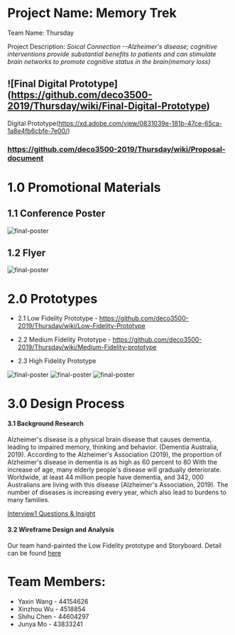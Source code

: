 
# Project Name: Memory Trek

Team Name: Thursday

Project Description:  *Soical Connection --Alzheimer's disease; cognitive interventions provide substantial benefits to patients and can stimulate brain networks to promote cognitive status in the brain(memory loss)*


## ![Final Digital Prototype] (https://github.com/deco3500-2019/Thursday/wiki/Final-Digital-Prototype)
Digital Prototype(https://xd.adobe.com/view/0831039e-181b-47ce-65ca-1a8e4fb6cbfe-7e00/)

### https://github.com/deco3500-2019/Thursday/wiki/Proposal-document

# 1.0 Promotional Materials
## 1.1 Conference Poster
![final-poster](https://imgur.com/s5M90VK.jpg)

## 1.2 Flyer
![final-poster](https://imgur.com/9WBDSXB.jpg)

# 2.0 Prototypes

- 2.1 Low Fidelity Prototype - https://github.com/deco3500-2019/Thursday/wiki/Low-Fidelity-Prototype

- 2.2 Medium Fidelity Prototype - https://github.com/deco3500-2019/Thursday/wiki/Medium-Fidelity-prototype

- 2.3 High Fidelity Prototype 


![final-poster](https://imgur.com/0BL5FkB.jpg)
![final-poster](https://imgur.com/ojBo2c0.jpg)
![final-poster](https://imgur.com/yfwMMln.jpg)

# 3.0 Design Process

#### 3.1 Background Research

Alzheimer's disease is a physical brain disease that causes dementia, leading to impaired memory, thinking and behavior. (Dementia Australia, 2019). According to the Alzheimer's Association (2019), the proportion of Alzheimer's disease in dementia is as high as 60 percent to 80 With the increase of age, many elderly people's disease will gradually deteriorate. Worldwide, at least 44 million people have dementia, and 342, 000 Australians are living with this disease (Alzheimer's Association, 2019). The number of diseases is increasing every year, which also lead to burdens to many families.

[Interview1 Questions & Insight](https://github.com/deco3500-2019/Thursday/wiki/Interview-1.0)

#### 3.2 Wireframe Design and Analysis
Our team hand-painted the Low Fidelity prototype and Storyboard.
Detail can be found [here](https://github.com/deco3500-2018/social-media/tree/master/images)


# Team Members:
- Yaxin Wang - 44154626
- Xinzhou Wu - 4518854
- Shihu Chen - 44604297
- Junya Mo - 43833241

